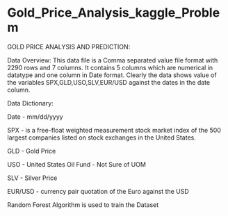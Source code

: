 # Gold_Price_Analysis_kaggle_Problem
GOLD PRICE ANALYSIS AND PREDICTION:

Data Overview: This data file is a Comma separated value file format with 2290 rows and 7 columns. It contains 5 columns which are numerical in datatype and one column in Date format. Clearly the data shows value of the variables SPX,GLD,USO,SLV,EUR/USD against the dates in the date column.

Data Dictionary:

Date - mm/dd/yyyy

SPX - is a free-float weighted measurement stock market index of the 500 largest companies listed on stock exchanges in the United States.

GLD - Gold Price

USO - United States Oil Fund - Not Sure of UOM

SLV - Silver Price

EUR/USD - currency pair quotation of the Euro against the USD

Random Forest Algorithm is  used to train the Dataset
